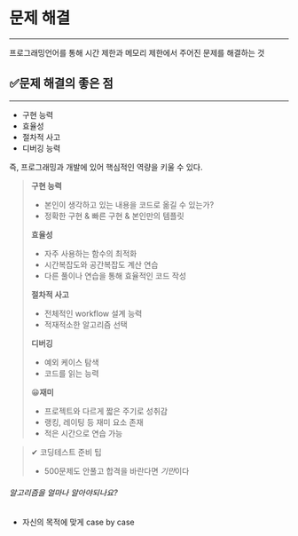 # 문제 해결
---

프로그래밍언어를 통해 시간 제한과 메모리 제한에서 주어진 문제를 해결하는 것

## ✅문제 해결의 좋은 점
---
- 구현 능력
- 효율성
- 절차적 사고
- 디버깅 능력

즉, 프로그래밍과 개발에 있어 핵심적인 역량을 키울 수 있다.
> **구현 능력**
> - 본인이 생각하고 있는 내용을 코드로 옮길 수 있는가?
> - 정확한 구현 & 빠른 구현 & 본인만의 템플릿
> 
> **효율성**
> - 자주 사용하는 함수의 최적화
> - 시간복잡도와 공간복잡도 계산 연습
> - 다른 풀이나 연습을 통해 효율적인 코드 작성
> 
> **절차적 사고**
> - 전체적인 workflow 설계 능력
> - 적재적소한 알고리즘 선택
> 
> **디버깅**
> - 예외 케이스 탐색
> - 코드를 읽는 능력
>
> 😁**재미**
> - 프로젝트와 다르게 짧은 주기로 성취감
> - 랭킹, 레이팅 등 재미 요소 존재
> - 적은 시간으로 연습 가능

> ✔ 코딩테스트 준비 팁
> - 500문제도 안풀고 합격을 바란다면 *기만*이다


###### 알고리즘을 얼마나 알아야되나요?
- 자신의 목적에 맞게 case by case



